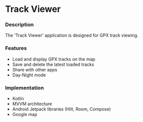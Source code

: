 # Track Viewer

### Description
The 'Track Viewer' application is designed for GPX track viewing.

### Features
- Load and display GPX tracks on the map
- Save and delete the latest loaded tracks
- Share with other apps
- Day-Night mode

### Implementation
- Kotlin
- MVVM architecture
- Android Jetpack libraries (Hilt, Room, Compose)
- Google map
